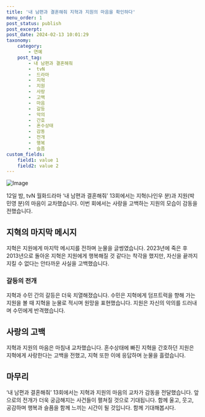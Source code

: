 ```yaml
---
title: '내 남편과 결혼해줘 지혁과 지원의 마음을 확인하다'
menu_order: 1
post_status: publish
post_excerpt: 
post_date: 2024-02-13 10:01:29
taxonomy:
    category:
        - 연예
    post_tag:
        - 내 남편과 결혼해줘
        -  tvN
        -  드라마
        -  지혁
        -  지원
        -  사랑
        -  고백
        -  마음
        -  갈등
        -  악의
        -  간호
        -  혼수상태
        -  감동
        -  전개
        -  행복
        -  슬픔
custom_fields:
    field1: value 1
    field2: value 2
---
```


![Image](https://mimgnews.pstatic.net/image/112/2024/02/12/202402122130137410455_20240212215723_01_20240212220201240.jpg?type=w540)

12일 밤, tvN 월화드라마 ‘내 남편과 결혼해줘’ 13회에서는 지혁(나인우 분)과 지원(박민영 분)의 마음이 교차했습니다. 이번 회에서는 사랑을 고백하는 지원의 모습이 감동을 전했습니다.
## 지혁의 마지막 메시지
지혁은 지원에게 마지막 메시지를 전하며 눈물을 글썽였습니다. 2023년에 죽은 후 2013년으로 돌아온 지혁은 지원에게 행복해질 것 같다는 착각을 했지만, 자신을 끝까지 지킬 수 없다는 안타까운 사실을 고백했습니다.
### 갈등의 전개
지혁과 수민 간의 갈등은 더욱 치열해졌습니다. 수민은 지혁에게 덤프트럭을 향해 가는 지원을 볼 때 지혁을 눈물로 적시며 원망을 표현했습니다. 지원은 자신의 악의를 드러내며 수민에게 반격했습니다.
## 사랑의 고백
지혁과 지원의 마음은 마침내 교차했습니다. 혼수상태에 빠진 지혁을 간호하던 지원은 지혁에게 사랑한다는 고백을 전했고, 지혁 또한 이에 응답하며 눈물을 흘렸습니다.
## 마무리
‘내 남편과 결혼해줘’ 13회에서는 지혁과 지원의 마음의 교차가 감동을 전달했습니다. 앞으로의 전개가 더욱 궁금해지는 사건들이 펼쳐질 것으로 기대됩니다. 함께 울고, 웃고, 공감하며 행복과 슬픔을 함께 느끼는 시간이 될 것입니다. 함께 기대해봅시다.
